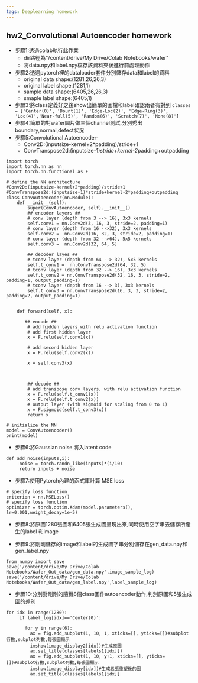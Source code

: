 ```yaml
---
tags: Deeplearning homework
---
```

## hw2_Convolutional Autoencoder homework
* 步驟1:透過colab執行此作業
    * dir路徑為"/content/drive/My Drive/Colab Notebooks/wafer"
    * 將data.npy和label.npy檔存該資料夾後進行前處理動作
* 步驟2:透過pytorch裡的dataloader套件分別儲存data和label的資料
    * original data shape:(1281,26,26,3)
    * original label shape:(1281,1) 
    * sample data shape:(6405,26,26,3)
    * smaple label shape:(6405,1)
* 步驟3:將class定義好之後show出簡單的圖檔和label確認兩者有對到
 ```classes = ['Center(0)', 'Dount(1)', 'Edge-Loc(2)', 'Edge-Ring(3)', 'Loc(4)','Near-full(5)', 'Random(6)', 'Scratch(7)', 'None(8)']```
* 步驟4:簡單的對wafer圖片做三個channel測試,分別秀出boundary,normal,defect狀況
* 步驟5:Convolutional Autoencoder-
    * Conv2D:(inputsize-kernel+2*padding)/stride+1
    * ConvTranspose2d:(inputsize-1)*stride+kernel-2*padding+outpadding


```
import torch
import torch.nn as nn
import torch.nn.functional as F

# define the NN architecture
#Conv2D:(inputsize-kernel+2*padding)/stride+1
#ConvTranspose2d:(inputsize-1)*stride+kernel-2*padding+outpadding
class ConvAutoencoder(nn.Module):
    def __init__(self):
        super(ConvAutoencoder, self).__init__()
        ## encoder layers ##
        # conv layer (depth from 3 --> 16), 3x3 kernels
        self.conv1 = nn.Conv2d(3, 16, 3, stride=2, padding=1)
        # conv layer (depth from 16 -->32), 3x3 kernels
        self.conv2 =  nn.Conv2d(16, 32, 3, stride=2, padding=1)
        # conv layer (depth from 32 -->64), 5x5 kernels
        self.conv3 =  nn.Conv2d(32, 64, 5)
        
        ## decoder layes ##
        # tconv layer (depth from 64 --> 32), 5x5 kernels
        self.t_conv1 =  nn.ConvTranspose2d(64, 32, 5)
        # tconv layer (depth from 32 --> 16), 3x3 kernels
        self.t_conv2 = nn.ConvTranspose2d(32, 16, 3, stride=2, padding=1, output_padding=1)
        # tconv layer (depth from 16 --> 3), 3x3 kernels
        self.t_conv3 = nn.ConvTranspose2d(16, 3, 3, stride=2, padding=2, output_padding=1)


    def forward(self, x):
        
       ## encode ##
        # add hidden layers with relu activation function
        # add first hidden layer
        x = F.relu(self.conv1(x))  
        
        # add second hidden layer
        x = F.relu(self.conv2(x))
        
        x = self.conv3(x)
        
        
         
        ## decode ##
        # add transpose conv layers, with relu activation function
        x = F.relu(self.t_conv1(x)) 
        x = F.relu(self.t_conv2(x)) 
        # output layer (with sigmoid for scaling from 0 to 1)
        x = F.sigmoid(self.t_conv3(x)) 
        return x

# initialize the NN
model = ConvAutoencoder()
print(model)
```
 * 步驟6:將Gaussian noise 將入latent code
```
def add_noise(inputs,i):
     noise = torch.randn_like(inputs)*(i/10)
     return inputs + noise
```
 * 步驟7:使用Pytorch內建的函式庫計算 MSE loss
 ```
# specify loss function
criterion = nn.MSELoss()
# specify loss function
optimizer = torch.optim.Adam(model.parameters(), lr=0.001,weight_decay=1e-5)
 ```
 * 步驟8:將原圖1280張圖和6405張生成圖呈現出來,同時使用空字串去儲存所產生的label 和image
 
 * 步驟9:將剛剛儲存的image和label的生成圖字串分別儲存在gen_data.npy和gen_label.npy
  ```
from numpy import save
save('/content/drive/My Drive/Colab Notebooks/Wafer_Out_data/gen_data.npy',image_sample_log)
save('/content/drive/My Drive/Colab Notebooks/Wafer_Out_data/gen_label.npy',label_sample_log)
 ```
 * 步驟10:分別對剛剛的隨機8個class圖作autoencoder動作,判別原圖和5張生成圖的差別
 ```
 for idx in range(1280):
      if label_log[idx]=='Center(0)':
          
        for y in range(6):
          ax = fig.add_subplot(1, 10, 1, xticks=[], yticks=[])#subplot行數,subplot列數,每張圖顯示
          imshow(image_display2[idx])#生成原圖  
          ax.set_title(classes[labels1[idx]]) 
          ax = fig.add_subplot(1, 10, y+1, xticks=[], yticks=[])#subplot行數,subplot列數,每張圖顯示
          imshow(image_display[idx])#生成五張重塑後的圖
          ax.set_title(classes[labels1[idx]]
 ```
     